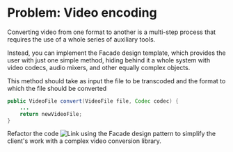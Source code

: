 # Problem: Video encoding

Converting video from one format to another is a multi-step process that requires the use of a whole series of auxiliary tools.

Instead, you can implement the Facade design template, which provides the user with just one simple method, hiding behind it a whole system with video codecs, audio mixers, and other equally complex objects.

This method should take as input the file to be transcoded and the format to which the file should be converted

```java
public VideoFile convert(VideoFile file, Codec codec) {
    ...
    return newVideoFile;
}
```

Refactor the code ![Link](https://github.com/krenevych/design-patterns-java/tree/main/Java/lab11_Facade/task_3_1/src) using the Facade design pattern to simplify the client's work with a complex video conversion library.